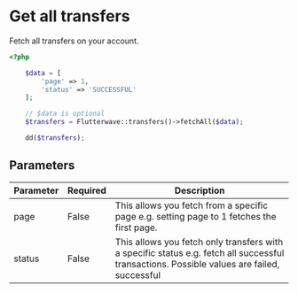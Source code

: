 # Get all transfers

Fetch all transfers on your account.

```php
<?php

    $data = [
        'page' => 1,
        'status' => 'SUCCESSFUL'
    ];

    // $data is optional
    $transfers = Flutterwave::transfers()->fetchAll($data);

    dd($transfers);
```


## Parameters

| Parameter | Required | Description                                                                                                                                                                                                 |
| --------- | -------- | ----------------------------------------------------------------------------------------------------------------------------------------------------------------------------------------------------------- |
| page | False     | This allows you fetch from a specific page e.g. setting page to 1 fetches the first page. |
| status     | False     | This allows you fetch only transfers with a specific status e.g. fetch all successful transactions. Possible values are failed, successful      |
